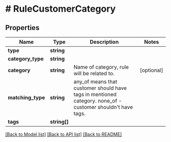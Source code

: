 # # RuleCustomerCategory

## Properties

Name | Type | Description | Notes
------------ | ------------- | ------------- | -------------
**type** | **string** |  | 
**category_type** | **string** |  | 
**category** | **string** | Name of category, rule will be related to. | [optional] 
**matching_type** | **string** | any_of means that customer should have tags in mentioned category. none_of - customer shouldn&#39;t have tags. | 
**tags** | **string[]** |  | 

[[Back to Model list]](../../README.md#documentation-for-models) [[Back to API list]](../../README.md#documentation-for-api-endpoints) [[Back to README]](../../README.md)


